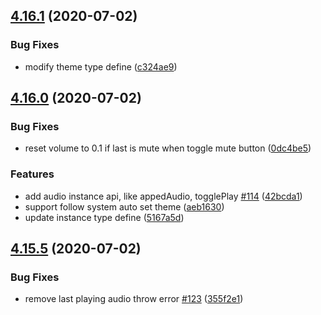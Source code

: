 ## [4.16.1](https://github.com/lijinke666/react-music-player/compare/v4.16.0...v4.16.1) (2020-07-02)


### Bug Fixes

* modify theme type define ([c324ae9](https://github.com/lijinke666/react-music-player/commit/c324ae94cb03f5da829181d7916334ef0689fdc0))

## [4.16.0](https://github.com/lijinke666/react-music-player/compare/v4.15.5...v4.16.0) (2020-07-02)


### Bug Fixes

* reset volume to 0.1 if last is mute when toggle mute button ([0dc4be5](https://github.com/lijinke666/react-music-player/commit/0dc4be5d32e704fd6f9dc889e89df56fc8be7617))


### Features

* add audio instance api, like appedAudio, togglePlay [#114](https://github.com/lijinke666/react-music-player/issues/114) ([42bcda1](https://github.com/lijinke666/react-music-player/commit/42bcda1d2851d7a73871bd9f9e4a7e3d3f03b81b))
* support follow system auto set theme ([aeb1630](https://github.com/lijinke666/react-music-player/commit/aeb163063fbaebbc195d2f2d71a26b731f6ec50e))
* update instance type define ([5167a5d](https://github.com/lijinke666/react-music-player/commit/5167a5d960f585fcb248bebfc3b48c3f89529ca9))

## [4.15.5](https://github.com/lijinke666/react-music-player/compare/v4.15.4...v4.15.5) (2020-07-02)


### Bug Fixes

* remove last playing audio throw error [#123](https://github.com/lijinke666/react-music-player/issues/123) ([355f2e1](https://github.com/lijinke666/react-music-player/commit/355f2e171ff84338be5df3a745c9f8193af304ea))
